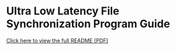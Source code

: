 # Ultra Low Latency File Synchronization Program Guide

[Click here to view the full README (PDF)](ULLFS%20Program%20Guide.pdf)
